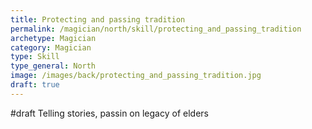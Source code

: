 ```yaml
---
title: Protecting and passing tradition
permalink: /magician/north/skill/protecting_and_passing_tradition
archetype: Magician
category: Magician
type: Skill
type_general: North
image: /images/back/protecting_and_passing_tradition.jpg
draft: true
---
```

#draft Telling stories, passin on legacy of elders
